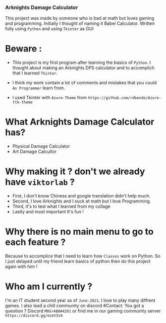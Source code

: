 ### Arknights Damage Calculator
This project was made by someone who is bad at math but loves gaming and programming. 
Initially I thought of naming it Babel Calculator. Written fully using `Python` and using `Tkinter` as GUI 
# Beware :
- This project is my first program after learning the basics of `Python`. I thought about making an Arknights DPS calculator and to accomplich that I learned `Tkinter`.

- I think my work contain a lot of comments and mistakes that you could `As Programmer` learn from.

- I used Tkinter with `Azure-Theme` from `https://github.com/rdbende/Azure-ttk-theme` 

# What Arknights Damage Calculator has?
- Physical Damage Calculator
- Art Damage Calcultor

# Why making it ? don't we already have `viktorlab` ?
- First, I don't know Chiness and google translation didn't help much. 
- Second, I love Arknights and I suck at math but I love Programming.
- Third, it's to test what I learned from my collage 
- Lastly and most important It's fun !
# Why there is no main menu to go to each feature ? 
Because to accomplice that I need to learn how `Classes` work on Python. So I just delayed until my friend learn basics of python then do this project again with him !

# Who am I currently ? 
I'm an IT student second year as of `June-2021`. I love to play many diffrent games. I also lead a chill community on discord 
#Contact: 
You got a question ? 
Discord `MOGr488#4281` or find me in our gaming community server  `https://discord.gg/ezet5vk`
